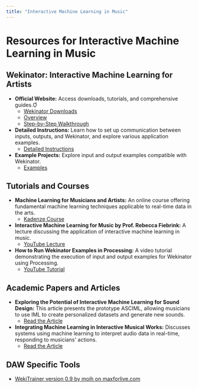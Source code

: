 ```yaml
---
title: "Interactive Machine Learning in Music"
---
```


# Resources for Interactive Machine Learning in Music

## Wekinator: Interactive Machine Learning for Artists

- **Official Website:** Access downloads, tutorials, and comprehensive guides.
  - [Wekinator Downloads](http://www.wekinator.org/downloads/)
  - [Overview](http://www.wekinator.org/instructions/)
  - [Step-by-Step Walkthrough](http://www.wekinator.org/walkthrough/)
- **Detailed Instructions:** Learn how to set up communication between inputs, outputs, and Wekinator, and explore various application examples.
  - [Detailed Instructions](http://www.wekinator.org/detailed-instructions/) 
- **Example Projects:** Explore input and output examples compatible with Wekinator.
  - [Examples](http://www.wekinator.org/examples/)


## Tutorials and Courses

- **Machine Learning for Musicians and Artists:** An online course offering fundamental machine learning techniques applicable to real-time data in the arts.
  - [Kadenze Course](https://www.kadenze.com/courses/machine-learning-for-musicians-and-artists/info)
- **Interactive Machine Learning for Music by Prof. Rebecca Fiebrink:** A lecture discussing the application of interactive machine learning in music.
  - [YouTube Lecture](https://www.youtube.com/watch?v=nQtG2uNazC0)
- **How to Run Wekinator Examples in Processing:** A video tutorial demonstrating the execution of input and output examples for Wekinator using Processing.
  - [YouTube Tutorial](https://www.youtube.com/watch?v=bE2EimjdUmM)

## Academic Papers and Articles

- **Exploring the Potential of Interactive Machine Learning for Sound Design:** This article presents the prototype ASCIML, allowing musicians to use IML to create personalized datasets and generate new sounds.
  - [Read the Article](https://nime.org/proc/nime2023_88/)
- **Integrating Machine Learning in Interactive Musical Works:** Discusses systems using machine learning to interpret audio data in real-time, responding to musicians' actions.
  - [Read the Article](https://www.widsvillach.org/integrating-machine-learning-in-interactive-musical-works/)

## DAW Specific Tools

- [WekiTrainer version 0.9 by moih on maxforlive.com](https://www.maxforlive.com/library/device/5628/wekitrainer)